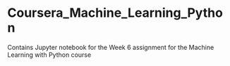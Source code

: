 # Coursera_Machine_Learning_Python
Contains Jupyter notebook for the Week 6 assignment for the Machine Learning with Python course 
